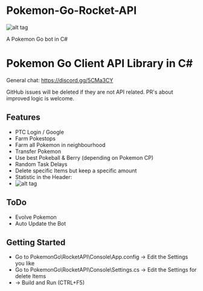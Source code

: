 # Pokemon-Go-Rocket-API

![alt tag](https://github.com/Spegeli/Pokemon-Go-Rocket-API/blob/master/Screenshot.png)

A Pokemon Go bot in C#

# Pokemon Go Client API Library in C# #

General chat: https://discord.gg/5CMa3CY

GitHub issues will be deleted if they are not API related. PR's about improved logic is welcome.

## Features
* PTC Login / Google
* Farm Pokestops
* Farm all Pokemon in neighbourhood
* Transfer Pokemon
* Use best Pokeball & Berry (depending on Pokemon CP)
* Random Task Delays
* Delete specific Items but keep a specific amount
* Statistic in the Header:
* ![alt tag](https://github.com/Spegeli/Pokemon-Go-Rocket-API/blob/master/StatisticScreenshot.png)


## ToDo
* Evolve Pokemon
* Auto Update the Bot

## Getting Started
* Go to PokemonGo\RocketAPI\Console\App.config -> Edit the Settings you like 
* Go to PokemonGo\RocketAPI\Console\Settings.cs -> Edit the Settings for delete Items
* -> Build and Run (CTRL+F5)
